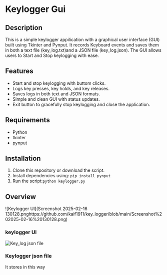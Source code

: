 # Keylogger Gui
 
##  Description

This is a simple keylogger appilication with a graphical user interface (GUI) built 
using Tkinter and Pynput. It records Keyboard events and saves them in both a text file (key_log.txt)and a JSON file (key_log.json). The GUI allows users to  Start and Stop keylogging with ease.


Features 
 -
- Start and stop keylogging with buttom clicks.
- Logs key presses, key holds, and key releases.
- Saves logs in both text and JSON formats.
- Simple and clean GUI with status updates.
- Exit button to gracefully stop keylogging and close the application.


## Requirements

- Python
- tkinter
- pynput

## Installation
1. Clone this repository or download the script.
2. Install dependencies using:
   ```pip install pynput``` 
3. Run the script:```python keylogger.py```

## Overview
![Keylogger UI](Screenshot 2025-02-16 130128.pnghttps://github.com/kaif1911/key_logger/blob/main/Screenshot%202025-02-16%20130128.png)
### keylogger UI
![Key_log json file](https://github.com/kaif1911/key_logger/blob/main/Screenshot%202025-02-16%20130446.png)
### Keylogger json file  
It stores in this way 